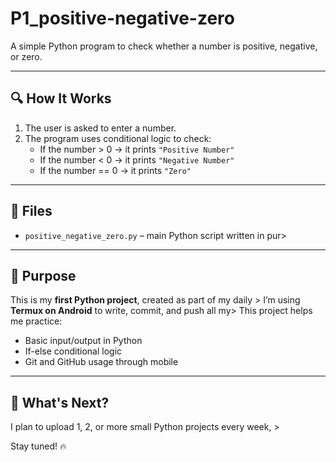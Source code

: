 # P1_positive-negative-zero
A simple Python program to check whether a number is positive, negative, or zero.

---

## 🔍 How It Works

1. The user is asked to enter a number.
2. The program uses conditional logic to check:
   - If the number > 0 → it prints `"Positive Number"`
   - If the number < 0 → it prints `"Negative Number"`
   - If the number == 0 → it prints `"Zero"`

---

## 📂 Files

- `positive_negative_zero.py` – main Python script written in pur>

---

## 🎯 Purpose

This is my **first Python project**, created as part of my daily >
I’m using **Termux on Android** to write, commit, and push all my>
This project helps me practice:
- Basic input/output in Python
- If-else conditional logic
- Git and GitHub usage through mobile

---

## 🚀 What's Next?

I plan to upload 1, 2, or more small Python projects every week, >

Stay tuned! 🔥
